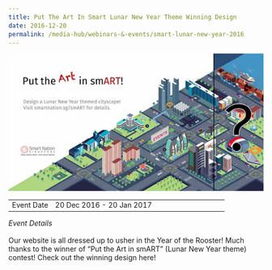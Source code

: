 ```yaml
---
title: Put The Art In Smart Lunar New Year Theme Winning Design
date: 2016-12-20
permalink: /media-hub/webinars-&-events/smart-lunar-new-year-2016
---
```


![Smart Lunar New Year Winning Design](/images/media-hub/events/till-2020/smart-lunar-new-year-2016.jpeg)

<table style="width:100%">
  <tr>
    <td style="width:20%">Event Date</td>	
    <td style="width:80%">20 Dec 2016 - 20 Jan 2017</td>	
  </tr>
</table>

*Event Details*<br>		
Our website is all dressed up to usher in the Year of the Rooster! Much thanks to the winner of “Put the Art in smART” (Lunar New Year theme) contest! Check out the winning design here!


